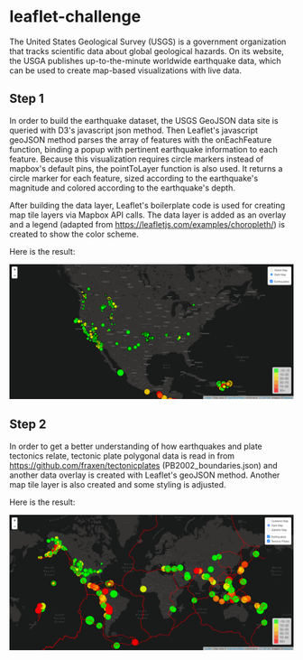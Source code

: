 # leaflet-challenge

The United States Geological Survey (USGS) is a government organization that tracks scientific data about global geological hazards. On its website, the USGA publishes up-to-the-minute worldwide earthquake data, which can be used to create map-based visualizations with live data.

## Step 1
In order to build the earthquake dataset, the USGS GeoJSON data site is queried with D3's javascript json method. Then Leaflet's javascript geoJSON method parses the array of features with the onEachFeature function, binding a popup with pertinent earthquake information to each feature. Because this visualization requires circle markers instead of mapbox's default pins, the pointToLayer function is also used. It returns a circle marker for each feature, sized according to the earthquake's magnitude and colored according to the earthquake's depth. 

After building the data layer, Leaflet's boilerplate code is used for creating map tile layers via Mapbox API calls. The data layer is added as an overlay and a legend (adapted from https://leafletjs.com/examples/choropleth/) is created to show the color scheme.

Here is the result:

![Step-1](Images/leaflet-map-level1.png)
  
## Step 2
In order to get a better understanding of how earthquakes and plate tectonics relate, tectonic plate polygonal data is read in from https://github.com/fraxen/tectonicplates (PB2002_boundaries.json) and another data overlay is created with Leaflet's geoJSON method. Another map tile layer is also created and some styling is adjusted.

Here is the result:

![Step-2](Images/leaflet-map-level2.png)
